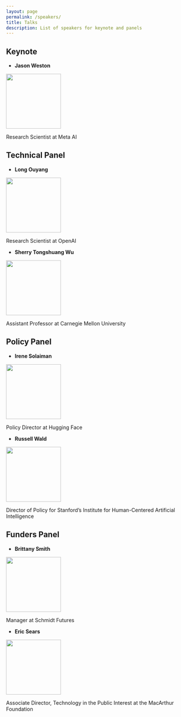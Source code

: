 ```yaml
---
layout: page
permalink: /speakers/
title: Talks
description: List of speakers for keynote and panels
---
```


## Keynote
- **Jason Weston**

<div>
  <p><img src="http://www.thespermwhale.com/jaseweston/jason.jpg" width="150"></p>
</div>

Research Scientist at Meta AI

## Technical Panel
- **Long Ouyang**

<div>
  <p><img src="http://zx.gd/academic/me.jpg" width="150"></p>
</div>

Research Scientist at OpenAI

- **Sherry Tongshuang Wu**

<div>
  <p><img src="https://www.cs.cmu.edu/~sherryw/assets/avatar.png" width="150"></p>
</div>

Assistant Professor at Carnegie Mellon University

## Policy Panel
- **Irene Solaiman**

<div>
  <p><img src="https://www.irenesolaiman.com/img/laughing.jpg" width="150"></p>
</div>

Policy Director at Hugging Face

- **Russell Wald**

<div>
  <p><img src="https://law.stanford.edu/wp-content/uploads/2020/10/creating-a-national-research-cloud-400x400.jpg" width="150"></p>
</div>

Director of Policy for Stanford’s Institute for Human-Centered Artificial Intelligence

## Funders Panel
- **Brittany Smith**

<div>
  <p><img src="https://media-exp1.licdn.com/dms/image/C4E03AQHQlPY7h-Ub1g/profile-displayphoto-shrink_200_200/0/1539632136759?e=1674691200&v=beta&t=RNRRn520v6rdahhWobgnuLgRm2RXJi3jv1V3wZlVcbA" width="150"></p>
</div>

Manager at Schmidt Futures

- **Eric Sears**

<div>
  <p><img src="https://www.macfound.org/media/staff_photos/eric-sears.jpg" width="150"></p>
</div>

Associate Director, Technology in the Public Interest at the MacArthur Foundation
